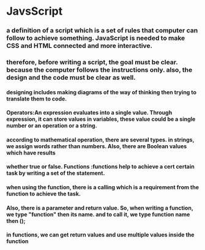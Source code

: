# JavsScript

### a definition of a script which is a set of rules that computer can follow to achieve something. JavaScript is needed to make CSS and HTML connected and more interactive.
### therefore, before writing a script, the goal must be clear. because the computer follows the instructions only. also, the design and the code must be clear as well. 
#### designing includes making diagrams of the way of thinking then trying to translate them to code.
#### **Operators**:An expression evaluates into a single value. Through expression, it can store values in variables, these value could be a single number or an operation or a string.
#### according to mathematical operation, there are several types. in **strings**, we assign words rather than numbers. Also, there are Boolean values which have results
#### whether true or false. **Functions** :functions help to achieve a cert certain task by writing a set of the statement.
#### when using the function, there is a calling which is a requirement from the function to achieve the task. 
#### Also, there is a parameter and return value. So, when writing a function, we type "function" then its name. and to call it, we type function name then ();
#### in functions, we can get return values and use multiple values inside the function
